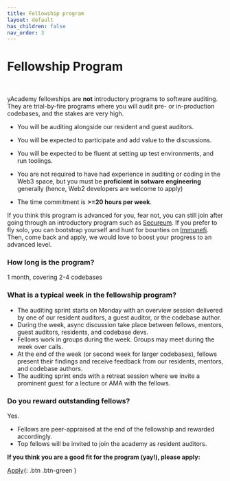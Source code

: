 ```yaml
---
title: Fellowship program
layout: default
has_children: false
nav_order: 3
---
```


# Fellowship Program

<br>

yAcademy fellowships are **not** introductory programs to software auditing. They are trial-by-fire programs where you will audit pre- or in-production codebases, and the stakes are very high. 

* You will be auditing alongside our resident and guest auditors. 

* You will be expected to participate and add value to the discussions. 

* You will be expected to be fluent at setting up test environments, and run toolings. 

* You are not required to have had experience in auditing or coding in the Web3 space, but you must be **proficient in sotware engineering** generally (hence, Web2 developers are welcome to apply)

* The time commitment is **>=20 hours per week**.


If you think this program is advanced for you, fear not, you can still join after going through an introductory program such as [Secureum](https://secureum.xyz/). If you prefer to fly solo, you can bootstrap yourself and hunt for bounties on [Immunefi](https://immunefi.com/). Then, come back and apply, we would love to boost your progress to an advanced level. 

### How long is the program?

1 month, covering 2-4 codebases

### What is a typical week in the fellowship program?

- The auditing sprint starts on Monday with an overview session delivered by one of our resident auditors, a guest auditor, or the codebase author. 
- During the week, async discussion take place between fellows, mentors, guest auditors, residents, and codebase devs. 
- Fellows work in groups during the week. Groups may meet during the week over calls.
- At the end of the week (or second week for larger codebases), fellows present their findings and receive feedback from our residents, mentors, and codebase authors.
- The auditing sprint ends with a retreat session where we invite a prominent guest for a lecture or AMA with the fellows.

### Do you reward outstanding fellows?

Yes. 

- Fellows are peer-appraised at the end of the fellowship and rewarded accordingly. 
- Top fellows will be invited to join the academy as resident auditors. 



**If you think you are a good fit for the program (yay!), please apply:**

<span class="fs-6"> [Apply](https://docs.google.com/forms/d/e/1FAIpQLSfc5VUYOyG_cRpiRkymJOVoHluFOuiYMRONX-R7xRuvWM25Xg/viewform){: .btn .btn-green } </span> &nbsp;



